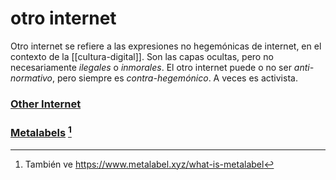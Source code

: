 # otro internet
Otro internet se refiere a las expresiones no hegemónicas de internet, en el contexto de la [[cultura-digital]]. Son las capas ocultas, pero no necesariamente *ilegales* o *inmorales*. El otro internet puede o no ser *anti-normativo*, pero siempre es *contra-hegemónico*. A veces es activista.

### [Other Internet](https://otherinter.net/)

### [Metalabels](https://www.metalabel.xyz/what-is-metalabel) [^metalabel]


[^metalabel]: También ve <https://www.metalabel.xyz/what-is-metalabel>